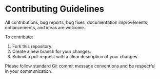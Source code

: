 # Contributing Guidelines

All contributions, bug reports, bug fixes, documentation improvements, enhancements, and ideas are welcome.

To contribute:
1. Fork this repository.
2. Create a new branch for your changes.
3. Submit a pull request with a clear description of your changes.

Please follow standard Git commit message conventions and be respectful in your communication.
